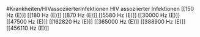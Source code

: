 #Krankheiten/HIVassoziierterInfektionen
HIV assoziierter Infektionen
[[150 Hz (E)]]
[[180 Hz (E)]]
[[870 Hz (E)]]
[[5580 Hz (E)]]
[[30000 Hz (E)]]
[[47500 Hz (E)]]
[[162820 Hz (E)]]
[[365000 Hz (E)]]
[[388900 Hz (E)]]
[[456110 Hz (E)]]